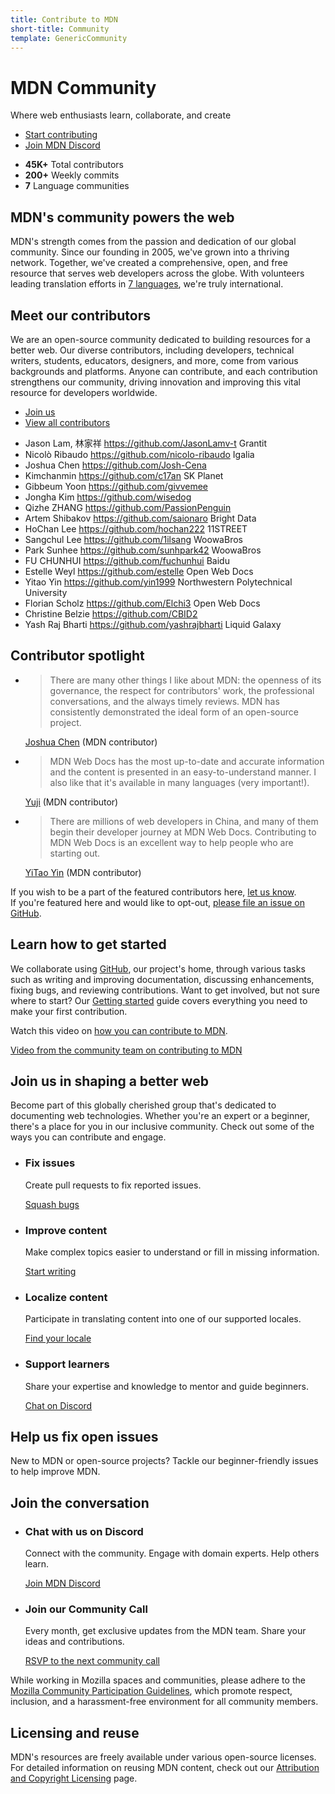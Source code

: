 ```yaml
---
title: Contribute to MDN
short-title: Community
template: GenericCommunity
---
```


# MDN Community

Where web enthusiasts learn, collaborate, and create

- [Start contributing](#join_us_in_shaping_a_better_web)
- [Join MDN Discord](https://mdn.dev/discord)

<!--  -->

- **45K+** Total contributors
- **200+** Weekly commits
- **7** Language communities

## MDN's community powers the web

MDN's strength comes from the passion and dedication of our global community.
Since our founding in 2005, we've grown into a thriving network. Together, we've
created a comprehensive, open, and free resource that serves web developers
across the globe. With volunteers leading translation efforts in
[7 languages](/en-US/docs/MDN/Community/Contributing/Translated_content), we're
truly international.

## Meet our contributors

We are an open-source community dedicated to building resources for a better
web. Our diverse contributors, including developers, technical writers,
students, educators, designers, and more, come from various backgrounds and
platforms. Anyone can contribute, and each contribution strengthens our
community, driving innovation and improving this vital resource for developers
worldwide.

- [Join us](/en-US/docs/MDN/Community/Contributing/Getting_started)
- [View all contributors](https://github.com/mdn/content/graphs/contributors)

<contributor-list>

- Jason Lam, 林家祥 https://github.com/JasonLamv-t Grantit
- Nicolò Ribaudo https://github.com/nicolo-ribaudo Igalia
- Joshua Chen https://github.com/Josh-Cena
- Kimchanmin https://github.com/c17an SK Planet
- Gibbeum Yoon https://github.com/givvemee
- Jongha Kim https://github.com/wisedog
- Qizhe ZHANG https://github.com/PassionPenguin
- Artem Shibakov https://github.com/saionaro Bright Data
- HoChan Lee https://github.com/hochan222 11STREET
- Sangchul Lee https://github.com/1ilsang WoowaBros
- Park Sunhee https://github.com/sunhpark42 WoowaBros
- FU CHUNHUI https://github.com/fuchunhui Baidu
- Estelle Weyl https://github.com/estelle Open Web Docs
- Yitao Yin https://github.com/yin1999 Northwestern Polytechnical University
- Florian Scholz https://github.com/Elchi3 Open Web Docs
- Christine Belzie https://github.com/CBID2
- Yash Raj Bharti https://github.com/yashrajbharti Liquid Galaxy

</contributor-list>

## Contributor spotlight

- > There are many other things I like about MDN: the openness of its
  > governance, the respect for contributors' work, the professional
  > conversations, and the always timely reviews. MDN has consistently
  > demonstrated the ideal form of an open-source project.

  [Joshua Chen](/en-US/community/spotlight/joshua-chen) (MDN contributor)

- > MDN Web Docs has the most up-to-date and accurate information and the
  > content is presented in an easy-to-understand manner. I also like that it's
  > available in many languages (very important!).

  [Yuji](/en-US/community/spotlight/yuji) (MDN contributor)

- > There are millions of web developers in China, and many of them begin their
  > developer journey at MDN Web Docs. Contributing to MDN Web Docs is an
  > excellent way to help people who are starting out.

  [YiTao Yin](/en-US/community/spotlight/yitao-yin) (MDN contributor)

If you wish to be a part of the featured contributors here,
[let us know](https://forms.gle/7yk13Nn1WRLnuLvy5).<br> If you're featured here
and would like to opt-out,
[please file an issue on GitHub](https://github.com/mdn/content/issues/new?assignees=&labels=needs+triage&projects=&template=content-bug.yml).

## Learn how to get started

We collaborate using [GitHub](https://github.com/mdn), our project's home, through
various tasks such as writing and improving documentation, discussing enhancements,
fixing bugs, and reviewing contributions. Want to get involved,
but not sure where to start? Our
[Getting started](/en-US/docs/MDN/Community/Getting_started)
guide covers everything you need to make your first contribution.

Watch this video on
[how you can contribute to MDN](https://www.youtube.com/watch?v=Xnhnu7PViQE).

[Video from the community team on contributing to MDN](https://www.youtube.com/watch?v=Xnhnu7PViQE)

## Join us in shaping a better web

Become part of this globally cherished group that's dedicated to documenting web
technologies. Whether you're an expert or a beginner, there's a place for you in
our inclusive community. Check out some of the ways you can contribute and
engage.

- ### Fix issues

  Create pull requests to fix reported issues.

  [Squash bugs](https://github.com/mdn/content/issues)

- ### Improve content

  Make complex topics easier to understand or fill in missing information.

  [Start writing](/en-US/docs/MDN/Writing_guidelines)

- ### Localize content

  Participate in translating content into one of our supported locales.

  [Find your locale](/en-US/docs/MDN/Community/Contributing/Translated_content#active_locales)

- ### Support learners

  Share your expertise and knowledge to mentor and guide beginners.

  [Chat on Discord](https://mdn.dev/discord)

## Help us fix open issues

New to MDN or open-source projects? Tackle our beginner-friendly issues to help
improve MDN.

## Join the conversation

- ### Chat with us on Discord

  Connect with the community. Engage with domain experts. Help others learn.

  [Join MDN Discord](https://mdn.dev/discord)

- ### Join our Community Call

  Every month, get exclusive updates from the MDN team. Share your ideas and
  contributions.

  [RSVP to the next community call](https://github.com/mdn/community-meetings?tab=readme-ov-file#mdn-community-meetings)

While working in Mozilla spaces and communities, please adhere to the
[Mozilla Community Participation Guidelines](https://www.mozilla.org/about/governance/policies/participation/),
which promote respect, inclusion, and a harassment-free environment for all
community members.

## Licensing and reuse

MDN's resources are freely available under various open-source licenses. For
detailed information on reusing MDN content, check out our
[Attribution and Copyright Licensing](/en-US/docs/MDN/Writing_guidelines/Attrib_copyright_license)
page.
